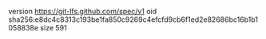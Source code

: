 version https://git-lfs.github.com/spec/v1
oid sha256:e8dc4c8313c193be1fa850c9269c4efcfd9cb6f1ed2e82686bc16b1b1058838e
size 591
